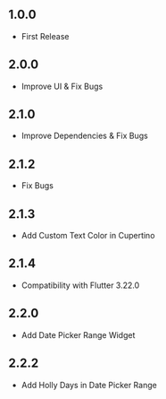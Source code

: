 ## 1.0.0
- First Release

## 2.0.0
- Improve UI & Fix Bugs

## 2.1.0
- Improve Dependencies & Fix Bugs

## 2.1.2
- Fix Bugs

## 2.1.3
- Add Custom Text Color in Cupertino

## 2.1.4
- Compatibility with Flutter 3.22.0

## 2.2.0
- Add Date Picker Range Widget

## 2.2.2
- Add Holly Days in Date Picker Range

